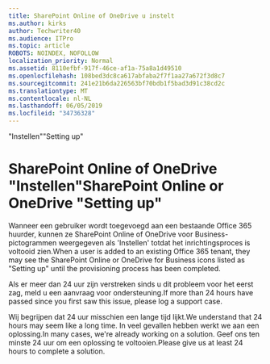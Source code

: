 ```yaml
---
title: SharePoint Online of OneDrive u instelt
ms.author: kirks
author: Techwriter40
ms.audience: ITPro
ms.topic: article
ROBOTS: NOINDEX, NOFOLLOW
localization_priority: Normal
ms.assetid: 8110efbf-917f-46ce-af1a-75a8a1d49510
ms.openlocfilehash: 108bed3dc8ca617abfaba2f7f1aa27a672f3d8c7
ms.sourcegitcommit: 241e21b6da226563bf70bdb1f5bad3d91c38cd2c
ms.translationtype: MT
ms.contentlocale: nl-NL
ms.lasthandoff: 06/05/2019
ms.locfileid: "34736328"
---
```

<span data-ttu-id="eb752-102">"Instellen"</span><span class="sxs-lookup"><span data-stu-id="eb752-102">"Setting up"</span></span>

# <a name="sharepoint-online-or-onedrive-setting-up"></a><span data-ttu-id="eb752-103">SharePoint Online of OneDrive "Instellen"</span><span class="sxs-lookup"><span data-stu-id="eb752-103">SharePoint Online or OneDrive "Setting up"</span></span>

<span data-ttu-id="eb752-104">Wanneer een gebruiker wordt toegevoegd aan een bestaande Office 365 huurder, kunnen ze SharePoint Online of OneDrive voor Business-pictogrammen weergegeven als 'Instellen' totdat het inrichtingsproces is voltooid zien.</span><span class="sxs-lookup"><span data-stu-id="eb752-104">When a user is added to an existing Office 365 tenant, they may see the SharePoint Online or OneDrive for Business icons listed as "Setting up" until the provisioning process has been completed.</span></span>

<span data-ttu-id="eb752-105">Als er meer dan 24 uur zijn verstreken sinds u dit probleem voor het eerst zag, meld u een aanvraag voor ondersteuning.</span><span class="sxs-lookup"><span data-stu-id="eb752-105">If more than 24 hours have passed since you first saw this issue, please log a support case.</span></span>

<span data-ttu-id="eb752-106">Wij begrijpen dat 24 uur misschien een lange tijd lijkt.</span><span class="sxs-lookup"><span data-stu-id="eb752-106">We understand that 24 hours may seem like a long time.</span></span> <span data-ttu-id="eb752-107">In veel gevallen hebben werkt we aan een oplossing.</span><span class="sxs-lookup"><span data-stu-id="eb752-107">In many cases, we're already working on a solution.</span></span> <span data-ttu-id="eb752-108">Geef ons ten minste 24 uur om een oplossing te voltooien.</span><span class="sxs-lookup"><span data-stu-id="eb752-108">Please give us at least 24 hours to complete a solution.</span></span>

